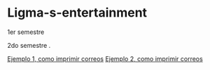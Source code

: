 # Ligma-s-entertainment
1er semestre







2do semestre
.

[Ejemplo 1, como imprimir correos](./Examples/Program.cs)
[Ejemplo 2, como imprimir correos](./Examples/Program.cs)
